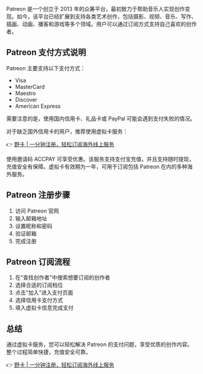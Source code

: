 Patreon 是一个创立于 2013 年的众筹平台，最初致力于帮助音乐人实现创作变现。如今，该平台已经扩展到支持各类艺术创作，包括摄影、视频、音乐、写作、插画、动画、播客和游戏等多个领域。用户可以通过订阅方式支持自己喜欢的创作者。

## Patreon 支付方式说明

Patreon 主要支持以下支付方式：
- Visa
- MasterCard
- Maestro
- Discover
- American Express

需要注意的是，使用国内信用卡、礼品卡或 PayPal 可能会遇到支付失败的情况。

对于缺乏国外信用卡的用户，推荐使用虚拟卡服务：

👉 [野卡 | 一分钟注册，轻松订阅海外线上服务](https://bit.ly/bewildcard)

使用邀请码 ACCPAY 可享受优惠。该服务支持支付宝充值，并且支持随时提现，充值安全有保障。虚拟卡有效期为一年，可用于订阅包括 Patreon 在内的多种海外服务。

## Patreon 注册步骤

1. 访问 Patreon 官网
2. 输入邮箱地址
3. 设置昵称和密码
4. 验证邮箱
5. 完成注册

## Patreon 订阅流程

1. 在"查找创作者"中搜索想要订阅的创作者
2. 选择合适的订阅档位
3. 点击"加入"进入支付页面
4. 选择信用卡支付方式
5. 填入虚拟卡信息完成支付

## 总结

通过虚拟卡服务，您可以轻松解决 Patreon 的支付问题，享受优质的创作内容。整个过程简单快捷，充值安全可靠。

👉 [野卡 | 一分钟注册，轻松订阅海外线上服务](https://bit.ly/bewildcard)